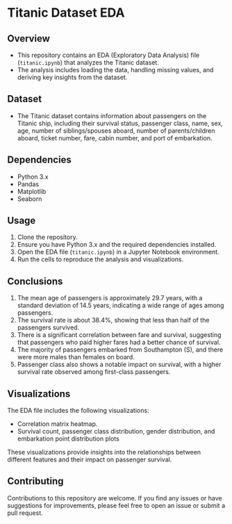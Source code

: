 # Titanic Dataset EDA

## Overview
- This repository contains an EDA (Exploratory Data Analysis) file (`titanic.ipynb`) that analyzes the Titanic dataset.
- The analysis includes loading the data, handling missing values, and deriving key insights from the dataset.

## Dataset
- The Titanic dataset contains information about passengers on the Titanic ship, including their survival status, passenger class, name, sex, age, number of siblings/spouses aboard, number of parents/children aboard, ticket number, fare, cabin number, and port of embarkation.

## Dependencies
- Python 3.x
- Pandas
- Matplotlib
- Seaborn

## Usage
1. Clone the repository.
2. Ensure you have Python 3.x and the required dependencies installed.
3. Open the EDA file (`titanic.ipynb`) in a Jupyter Notebook environment.
4. Run the cells to reproduce the analysis and visualizations.

## Conclusions
1. The mean age of passengers is approximately 29.7 years, with a standard deviation of 14.5 years, indicating a wide range of ages among passengers.
2. The survival rate is about 38.4%, showing that less than half of the passengers survived.
3. There is a significant correlation between fare and survival, suggesting that passengers who paid higher fares had a better chance of survival.
4. The majority of passengers embarked from Southampton (S), and there were more males than females on board.
5. Passenger class also shows a notable impact on survival, with a higher survival rate observed among first-class passengers.

## Visualizations
The EDA file includes the following visualizations:
- Correlation matrix heatmap.
- Survival count, passenger class distribution, gender distribution, and embarkation point distribution plots

These visualizations provide insights into the relationships between different features and their impact on passenger survival.

## Contributing
Contributions to this repository are welcome. If you find any issues or have suggestions for improvements, please feel free to open an issue or submit a pull request.
